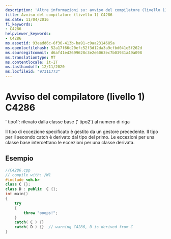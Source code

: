 ```yaml
---
description: 'Altre informazioni su: avviso del compilatore (livello 1) C4286'
title: Avviso del compilatore (livello 1) C4286
ms.date: 11/04/2016
f1_keywords:
- C4286
helpviewer_keywords:
- C4286
ms.assetid: 93eadd6c-6f36-413b-ba91-c9aa2314685a
ms.openlocfilehash: 52a17f66c20efc52f3d12da3a9cfbd041e5f262d
ms.sourcegitcommit: d6af41e42699628c3e2e6063ec7b03931a49a098
ms.translationtype: MT
ms.contentlocale: it-IT
ms.lasthandoff: 12/11/2020
ms.locfileid: "97311773"
---
```

# <a name="compiler-warning-level-1-c4286"></a>Avviso del compilatore (livello 1) C4286

' tipo1': rilevato dalla classe base (' tipo2') al numero di riga

Il tipo di eccezione specificato è gestito da un gestore precedente. Il tipo per il secondo catch è derivato dal tipo del primo. Le eccezioni per una classe base intercettano le eccezioni per una classe derivata.

## <a name="example"></a>Esempio

```cpp
//C4286.cpp
// compile with: /W1
#include <eh.h>
class C {};
class D : public  C {};
int main()
{
    try
    {
        throw "ooops!";
    }
    catch( C ) {}
    catch( D ) {}  // warning C4286, D is derived from C
}
```
